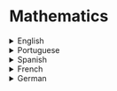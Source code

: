 # Mathematics

<details>
  <summary>English</summary>
  
  ### Materials
- [The Map of Mathematics](https://mathmap.quantamagazine.org/map/)
- [Timeline of Mathematics](https://mathigon.org/timeline)
- [Math Study Guide](https://www.sparknotes.com/math/)
- [Mathematics in Computer Science Curricula](https://www.cs.cmu.edu/~wing/publications/talk.pdf)
- [MIT Math for Computer Science](https://ocw.mit.edu/courses/electrical-engineering-and-computer-science/6-042j-mathematics-for-computer-science-spring-2015/readings/MIT6_042JS15_textbook.pdf)
- [Mathematics for Computer Science Book](https://www.iith.ac.in/~aravind/Files-DM/LLM-MFCS-2004.pdf)
- [Everything in our Life has only Mathematical Patterns](https://medium.com/however-mathematics/everything-in-our-life-has-only-mathematical-patterns-504a0e87ab3)
- [Real not Complex (Math Resources)](https://realnotcomplex.com/)
- [Gentle Intro to Math for CS](http://web.ftvs.cuni.cz/hendl/metodologie/gentle-introduction-to-mathematics-for-computer.pdf)
- [Discrete Math](https://en.wikiversity.org/wiki/Introductory_Discrete_Mathematics_for_Computer_Science)
- [Discrete Mathematics for Computer Science](https://www.skylineuniversity.ac.ae/pdf/math/DISCRETE%20MATHEMATICAL%20STRUCTURES%20%20APLNS%20COMPTR%20SC.pdf)
- [Intermediate Algebra](https://saylordotorg.github.io/text_intermediate-algebra/index.html)
- [The Princeton Companion to Applied Mathematics](http://index-of.es/Varios-2/The%20Princeton%20Companion%20to%20Applied%20Mathemathics.pdf)
- [NIST Digital Library of Mathematical Functions](https://dlmf.nist.gov/)
- [Facts & Formulae](http://www.mathcentre.ac.uk/resources/uploaded/43799-maths-for-computer-sci-ff-for-web.pdf)
- [Computer Mathematics](https://en.wikipedia.org/wiki/Computer_mathematics)
- [Intro to Mathematical Computing](http://www.maths.qmul.ac.uk/~fjw/goldsmiths/2010/FJW/Introduction%20to%20Mathematical%20Computing.pdf)
- [Mathematics and Computation](https://www.math.ias.edu/files/mathandcomp.pdf)
- [CS 103 Stanford](http://web.stanford.edu/class/archive/cs/cs103/cs103.1184/)
- [Discrete Math Tutorial](https://www.tutorialspoint.com/discrete_mathematics/index.htm)
- [Disc Math for CS](https://www.cl.cam.ac.uk/teaching/1314/DiscMath/DiscMathNotes.pdf)
- [Intro to Comp Math](http://www-personal.umich.edu/~paullric/AM341.pdf)
- [Math for Computer Scientists](http://www.cs.nott.ac.uk/~psztxa/g51mcs/notes.pdf)
- [Computational & Applied Mathematics](https://www.unige.ch/~gander/teaching/talk.pdf)
- [Concrete Mathematics](https://www.csie.ntu.edu.tw/~r97002/temp/Concrete%20Mathematics%202e.pdf)
- [Discrete Math Using a Computer](http://www.x.edu.uy/inet/Springer.pdf)
- [Computational Mathematics](http://www.mat.uc.pt/~ferreira/CompMathematics.pdf)
- [A Guide to Writing Math](http://web.cs.ucdavis.edu/~amenta/w10/writingman.pdf)
- [Math for Computer Graphics](http://pdf.nsc.ac.id/1-buku%20komputer%20grafis-20170515052347.pdf)
- [Advanced Math for Engineers](http://www.hs-weingarten.de/~ertel/vorlesungen/mae/matheng-skript-1213.pdf)
- [Mathematical Python](https://www.math.ubc.ca/~pwalls/math-python/)
- [Mathematical Logic](http://www.win.tue.nl/~keesh/ow/2if85/Ben-Ari3rd.pdf)
- [Professor Kleitman's Homepage](http://www-math.mit.edu/~djk/index.html)
- [Mathematical Thinking (Keith Devlin)](https://www.youtube.com/playlist?list=PL_onPhFCkVQiZgE9U539_QmKLJV_0YvlQ)
- [Multivariable Calculus](https://www.youtube.com/playlist?list=PLSQl0a2vh4HC5feHa6Rc5c0wbRTx56nF7)
- [The Applications of Matrices](https://www.youtube.com/watch?v=rowWM-MijXU)
- [Essence of Calculus](https://www.youtube.com/watch?v=WUvTyaaNkzM&list=PLZHQObOWTQDMsr9K-rj53DwVRMYO3t5Yr)
- [Essence of Linear Algebra](https://www.youtube.com/watch?v=fNk_zzaMoSs&list=PLZHQObOWTQDPD3MizzM2xVFitgF8hE_ab)
- [In-Depth Linear Algebra Course](https://www.youtube.com/playlist?list=PLlXfTHzgMRUKXD88IdzS14F4NxAZudSmv)
- [Math 103: Introduction to Calculus](https://www2.math.upenn.edu/~rimmer/math103/notes.html)
- [Highlights of Calculus](https://www.youtube.com/playlist?list=PLBE9407EA64E2C318)
- [MIT 6.042J Mathematics for Computer Science](https://www.youtube.com/watch?v=L3LMbpZIKhQ&amp;list=PLB7540DEDD482705B)
- [MIT 18.01 Single Variable Calculus](https://www.youtube.com/watch?v=7K1sB05pE0A&list=PL590CCC2BC5AF3BC1)
- [MIT 18.02 Multivariable Calculus](https://www.youtube.com/watch?v=PxCxlsl_YwY&list=PL4C4C8A7D06566F38)
- [MIT 18.03 Differential Equations](https://www.youtube.com/watch?v=XDhJ8lVGbl8&list=PLEC88901EBADDD980)
- [MIT 18.06 Linear Algebra](https://www.youtube.com/watch?v=7UJ4CFRGd-U&list=PLE7DDD91010BC51F8)
- [MIT 18.06SC Linear Algebra](https://www.youtube.com/playlist?list=PL221E2BBF13BECF6C)
- [MIT Calculus Revisited](https://www.youtube.com/results?search_query=MIT+Calculus+Revisited)
- [MIT 18.085 Computational Science and Engineering](https://www.youtube.com/playlist?list=PLF706B428FB7BD52C)
- [School of Mathematics and Statistics UNSW](https://www.youtube.com/user/MathsStatsUNSW/playlists)
- [Discrete Math IIT](https://www.youtube.com/watch?v=E6uhC0pT9J8&amp;list=PLEJxKK7AcSEGD7ty8DB1aU0xVG_P_hs_0)
- [Math for Programmers](https://www.youtube.com/watch?v=2SpuBqvNjHI&amp;t)
- [University of Waterloo CEMC Courseware](https://courseware.cemc.uwaterloo.ca/)
</details>

<details>
  <summary>Portuguese</summary>
  
  ### Materials
- [Cálculo I](http://euler.mat.ufrgs.br/~mendes/OCursocomApli.pdf)
- [Fundamentos Matemáticos](http://www.cin.ufpe.br/~dmd/inf101/biblio/FMCCJK.pdf)
- [Lógica e Aplicações](https://www.cle.unicamp.br/prof/coniglio/LIVRO.pdf)
- [Fundamentos Matemáticos para Comp](https://www.youtube.com/watch?v=ib3F1c2oKpA&amp;list=PLxI8Can9yAHcXBgFryV0AV7LYdLR1skuF)
- [Cálculo Diferencial e Integral - Notas de Aula](https://sites.icmc.usp.br/andcarva/sma301/Calculo1c-AM6.pdf)
- [Cálculo e Equações Diferenciais com Aplicações](http://euler.mat.ufrgs.br/~mendes/OCursocomApli.pdf)
- [Introdução a Lógica](http://infocat.ucpel.tche.br/disc/log/docs/ILCC.pdf)
- [Introdução Matemática Discreta](https://homepages.dcc.ufmg.br/~loureiro/md/md_0Introducao.pdf)
- [Aplicações da Lógica](http://www.inf.ufrgs.br/~bsguedes/disc/3/inf05508/aplicacoes.pdf)
- [Ciência da Comp sem uso do Computador](https://classic.csunplugged.org/wp-content/uploads/2014/12/CSUnpluggedTeachers-portuguese-brazil-feb-2011.pdf)
- [Pensamento Computacional](http://www.imago.ufpr.br/csbc2012/anais_csbc/eventos/wei/artigos/Pensamento%20Computacional%20e%20Educacao%20Matematica%20Relacoes%20para%20o%20Ensino%20de%20Computacao%20na%20Educacao%20Basica.pdf)
- [Apostila de Lógica](https://www.cos.ufrj.br/~mario/logica/apostila.pdf)
- [Cálculo I - UNIVESP](https://www.youtube.com/watch?v=XJCmMuZV-JA&list=PL2D9B691A704C6F7B)
- [Cálculo II - UNIVESP](https://www.youtube.com/watch?v=4elA1yVc5oo&list=PLxI8Can9yAHeZfF4HwiVmv4D6n3acKLER)
- [Cálculo III - UNIVESP](https://www.youtube.com/watch?v=lempeC72Tyg&list=PLFBA21F349930F92F)
- [Cálculo IV - UNIVESP](https://www.youtube.com/watch?v=BrufXJ2AhNo&list=PLxI8Can9yAHeOiMYCBlkyCALloROQ58OY)
- [Geometria Analítica e Vetores - UNIVESP](https://www.youtube.com/watch?v=64f2s5-jy4U&list=PLxI8Can9yAHdmzItRKhWYl_ZsDe44PUrp)
- [Álgebra Linear - USP](https://www.youtube.com/watch?v=-JcQJFNVjaA&list=PLIEzh1OveCVczEZAjhVIVd7Qs-X8ILgnI)
</details>

<details>
  <summary>Spanish</summary>
  
  ### Materials
- [Matemática y Programación](https://www.fing.edu.uy/~darosa/matyprogversionfinal.pdf)
- [Matemática para Informática](http://repositorio.uned.ac.cr/reuned/bitstream/120809/1375/1/50287%20Matematicas%20para%20informatica.pdf)
- [Informática para Las Matemáticas](https://www.unirioja.es/cu/joheras/papers/immiia.pdf)
- [Relações entre Informática e Matemática](http://www.matematica.pucminas.br/profs/web_silvi/calculo2/artigos/show_file.pdf)
</details>

<details>
  <summary>French</summary>
  
  ### Materials
- [Mathématiques pour Informaticiens](https://www.unige.ch/~hairer/poly_mathinfo/math-info.pdf)
- [Mathématiques Appliquées](http://www.courstechinfo.be/Math_Info.pdf)
- [Les Mathématiques](https://www.ljll.math.upmc.fr/ledret/mathsoipweb.pdf)
- [Cours](http://www.fsr.ac.ma/cours/informatique/elbenani/Partie1.pdf)
- [Math et Info](https://www.irif.fr/~jep/PDF/MathInfo.pdf)
- [Informatique, Math Appliquées](http://www.ac-grenoble.fr/missionsciences/pdf/ressources/IMA_presentation_Lycees.pdf)
</details>

<details>
  <summary>German</summary>
  
  ### Materials
- [Mathematika für Informatiker](http://page.mi.fu-berlin.de/baumeist/Mafi-Skript.pdf)
- [Mathematika](https://www.mat.univie.ac.at/~gerald/ftp/book-mfi/mfi1.pdf)
- [Diskrete Mathematik](http://www.cosy.sbg.ac.at/~held/teaching/diskrete_mathematik/dm_print.pdf)
- [MFI](https://www.math.uni-sb.de/ag-schreyer/images/PDFs/teaching/ss14_mfi2/MfI123_book.pdf)
- [Mathematik und Informatik](https://pdfs.semanticscholar.org/8045/874b19f50a958f3ccb0ebd5ed841fd1b1eea.pdf)
</details>